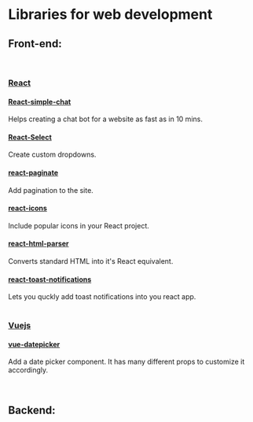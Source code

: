 # **Libraries for web development**
## **Front-end:**
<br>

### [**React**]()

#### [**React-simple-chat**](https://lucasbassetti.com.br/react-simple-chatbot/)
Helps creating a chat bot for a website as fast as in 10 mins.
<br>

#### [**React-Select**](https://react-select.com/home)
Create custom dropdowns.
<br>

#### [**react-paginate**](https://github.com/AdeleD/react-paginate#readme)
Add pagination to the site.
<br>

#### [**react-icons**](https://react-icons.github.io/react-icons)
Include popular icons in your React project.
<br>

#### [**react-html-parser**](https://github.com/peternewnham/react-html-parser)
Converts standard HTML into it's React equivalent.
<br>

#### [**react-toast-notifications**](https://jossmac.github.io/react-toast-notifications/)
Lets you quckly add toast notifications into you react app.
<br>
<br>

### [**Vuejs**]()

#### [**vue-datepicker**](https://github.com/mathieustan/vue-datepicker#vue-datepicker)
Add a date picker component. It has many different props to customize it accordingly.
<br>

<br>

## **Backend:**

